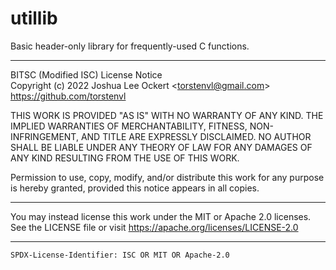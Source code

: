 # utillib

Basic header-only library for frequently-used C functions.


--------------------------------------------------------------------------

BITSC (Modified ISC) License Notice  
Copyright (c) 2022 Joshua Lee Ockert <<torstenvl@gmail.com>>  
https://github.com/torstenvl

THIS WORK IS PROVIDED "AS IS" WITH NO WARRANTY OF ANY KIND. THE IMPLIED
WARRANTIES OF MERCHANTABILITY, FITNESS, NON-INFRINGEMENT, AND TITLE ARE
EXPRESSLY DISCLAIMED. NO AUTHOR SHALL BE LIABLE UNDER ANY THEORY OF LAW
FOR ANY DAMAGES OF ANY KIND RESULTING FROM THE USE OF THIS WORK.

Permission to use, copy, modify, and/or distribute this work for any
purpose is hereby granted, provided this notice appears in all copies.

--------------------------------------------------------------------------

You may instead license this work under the MIT or Apache 2.0 licenses.   
See the LICENSE file or visit https://apache.org/licenses/LICENSE-2.0

--------------------------------------------------------------------------

`SPDX-License-Identifier: ISC OR MIT OR Apache-2.0`
